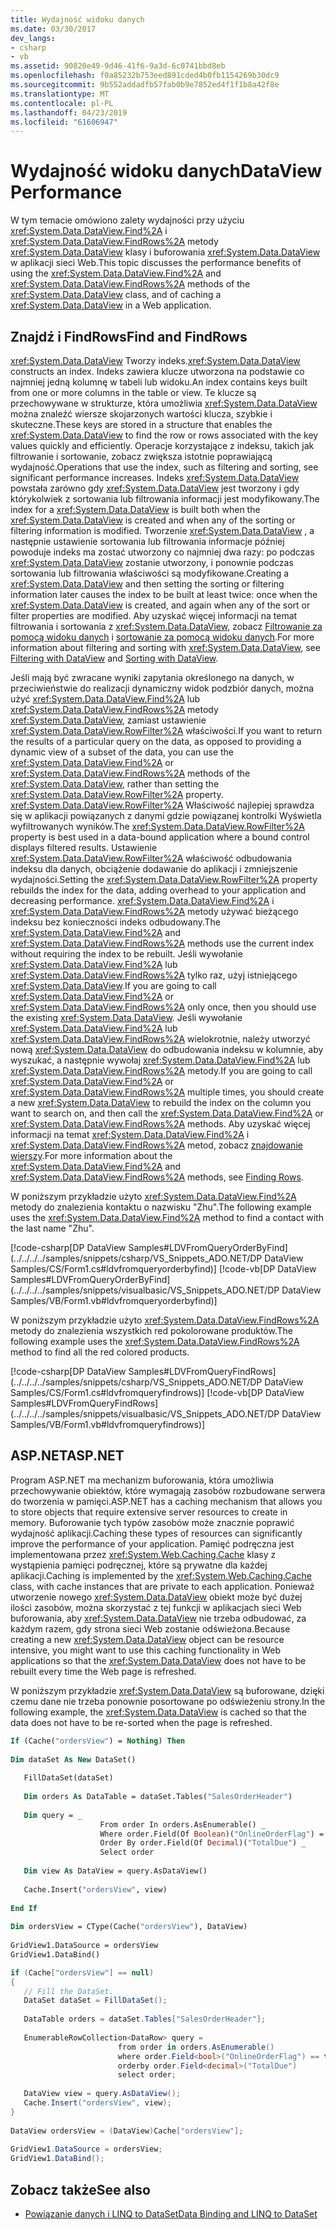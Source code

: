 ```yaml
---
title: Wydajność widoku danych
ms.date: 03/30/2017
dev_langs:
- csharp
- vb
ms.assetid: 90820e49-9d46-41f6-9a3d-6c0741bbd8eb
ms.openlocfilehash: f0a85232b753eed891cded4b0fb1154269b30dc9
ms.sourcegitcommit: 9b552addadfb57fab0b9e7852ed4f1f1b8a42f8e
ms.translationtype: MT
ms.contentlocale: pl-PL
ms.lasthandoff: 04/23/2019
ms.locfileid: "61606947"
---
```

# <a name="dataview-performance"></a><span data-ttu-id="f5d21-102">Wydajność widoku danych</span><span class="sxs-lookup"><span data-stu-id="f5d21-102">DataView Performance</span></span>
<span data-ttu-id="f5d21-103">W tym temacie omówiono zalety wydajności przy użyciu <xref:System.Data.DataView.Find%2A> i <xref:System.Data.DataView.FindRows%2A> metody <xref:System.Data.DataView> klasy i buforowania <xref:System.Data.DataView> w aplikacji sieci Web.</span><span class="sxs-lookup"><span data-stu-id="f5d21-103">This topic discusses the performance benefits of using the <xref:System.Data.DataView.Find%2A> and <xref:System.Data.DataView.FindRows%2A> methods of the <xref:System.Data.DataView> class, and of caching a <xref:System.Data.DataView> in a Web application.</span></span>  
  
## <a name="find-and-findrows"></a><span data-ttu-id="f5d21-104">Znajdź i FindRows</span><span class="sxs-lookup"><span data-stu-id="f5d21-104">Find and FindRows</span></span>  
 <span data-ttu-id="f5d21-105"><xref:System.Data.DataView> Tworzy indeks.</span><span class="sxs-lookup"><span data-stu-id="f5d21-105"><xref:System.Data.DataView> constructs an index.</span></span> <span data-ttu-id="f5d21-106">Indeks zawiera klucze utworzona na podstawie co najmniej jedną kolumnę w tabeli lub widoku.</span><span class="sxs-lookup"><span data-stu-id="f5d21-106">An index contains keys built from one or more columns in the table or view.</span></span> <span data-ttu-id="f5d21-107">Te klucze są przechowywane w strukturze, która umożliwia <xref:System.Data.DataView> można znaleźć wiersze skojarzonych wartości klucza, szybkie i skuteczne.</span><span class="sxs-lookup"><span data-stu-id="f5d21-107">These keys are stored in a structure that enables the <xref:System.Data.DataView> to find the row or rows associated with the key values quickly and efficiently.</span></span> <span data-ttu-id="f5d21-108">Operacje korzystające z indeksu, takich jak filtrowanie i sortowanie, zobacz zwiększa istotnie poprawiającą wydajność.</span><span class="sxs-lookup"><span data-stu-id="f5d21-108">Operations that use the index, such as filtering and sorting, see significant performance increases.</span></span> <span data-ttu-id="f5d21-109">Indeks <xref:System.Data.DataView> powstała zarówno gdy <xref:System.Data.DataView> jest tworzony i gdy którykolwiek z sortowania lub filtrowania informacji jest modyfikowany.</span><span class="sxs-lookup"><span data-stu-id="f5d21-109">The index for a <xref:System.Data.DataView> is built both when the <xref:System.Data.DataView> is created and when any of the sorting or filtering information is modified.</span></span> <span data-ttu-id="f5d21-110">Tworzenie <xref:System.Data.DataView> , a następnie ustawienie sortowania lub filtrowania informacje później powoduje indeks ma zostać utworzony co najmniej dwa razy: po podczas <xref:System.Data.DataView> zostanie utworzony, i ponownie podczas sortowania lub filtrowania właściwości są modyfikowane.</span><span class="sxs-lookup"><span data-stu-id="f5d21-110">Creating a <xref:System.Data.DataView> and then setting the sorting or filtering information later causes the index to be built at least twice: once when the <xref:System.Data.DataView> is created, and again when any of the sort or filter properties are modified.</span></span> <span data-ttu-id="f5d21-111">Aby uzyskać więcej informacji na temat filtrowania i sortowania z <xref:System.Data.DataView>, zobacz [Filtrowanie za pomocą widoku danych](../../../../docs/framework/data/adonet/filtering-with-dataview-linq-to-dataset.md) i [sortowanie za pomocą widoku danych](../../../../docs/framework/data/adonet/sorting-with-dataview-linq-to-dataset.md).</span><span class="sxs-lookup"><span data-stu-id="f5d21-111">For more information about filtering and sorting with <xref:System.Data.DataView>, see [Filtering with DataView](../../../../docs/framework/data/adonet/filtering-with-dataview-linq-to-dataset.md) and [Sorting with DataView](../../../../docs/framework/data/adonet/sorting-with-dataview-linq-to-dataset.md).</span></span>  
  
 <span data-ttu-id="f5d21-112">Jeśli mają być zwracane wyniki zapytania określonego na danych, w przeciwieństwie do realizacji dynamiczny widok podzbiór danych, można użyć <xref:System.Data.DataView.Find%2A> lub <xref:System.Data.DataView.FindRows%2A> metody <xref:System.Data.DataView>, zamiast ustawienie <xref:System.Data.DataView.RowFilter%2A> właściwości.</span><span class="sxs-lookup"><span data-stu-id="f5d21-112">If you want to return the results of a particular query on the data, as opposed to providing a dynamic view of a subset of the data, you can use the <xref:System.Data.DataView.Find%2A> or <xref:System.Data.DataView.FindRows%2A> methods of the <xref:System.Data.DataView>, rather than setting the <xref:System.Data.DataView.RowFilter%2A> property.</span></span> <span data-ttu-id="f5d21-113"><xref:System.Data.DataView.RowFilter%2A> Właściwość najlepiej sprawdza się w aplikacji powiązanych z danymi gdzie powiązanej kontrolki Wyświetla wyfiltrowanych wyników.</span><span class="sxs-lookup"><span data-stu-id="f5d21-113">The <xref:System.Data.DataView.RowFilter%2A> property is best used in a data-bound application where a bound control displays filtered results.</span></span> <span data-ttu-id="f5d21-114">Ustawienie <xref:System.Data.DataView.RowFilter%2A> właściwość odbudowania indeksu dla danych, obciążenie dodawanie do aplikacji i zmniejszenie wydajności.</span><span class="sxs-lookup"><span data-stu-id="f5d21-114">Setting the <xref:System.Data.DataView.RowFilter%2A> property rebuilds the index for the data, adding overhead to your application and decreasing performance.</span></span> <span data-ttu-id="f5d21-115"><xref:System.Data.DataView.Find%2A> i <xref:System.Data.DataView.FindRows%2A> metody używać bieżącego indeksu bez konieczności indeks odbudowany.</span><span class="sxs-lookup"><span data-stu-id="f5d21-115">The <xref:System.Data.DataView.Find%2A> and <xref:System.Data.DataView.FindRows%2A> methods use the current index without requiring the index to be rebuilt.</span></span> <span data-ttu-id="f5d21-116">Jeśli wywołanie <xref:System.Data.DataView.Find%2A> lub <xref:System.Data.DataView.FindRows%2A> tylko raz, użyj istniejącego <xref:System.Data.DataView>.</span><span class="sxs-lookup"><span data-stu-id="f5d21-116">If you are going to call <xref:System.Data.DataView.Find%2A> or <xref:System.Data.DataView.FindRows%2A> only once, then you should use the existing <xref:System.Data.DataView>.</span></span> <span data-ttu-id="f5d21-117">Jeśli wywołanie <xref:System.Data.DataView.Find%2A> lub <xref:System.Data.DataView.FindRows%2A> wielokrotnie, należy utworzyć nową <xref:System.Data.DataView> do odbudowania indeksu w kolumnie, aby wyszukać, a następnie wywołaj <xref:System.Data.DataView.Find%2A> lub <xref:System.Data.DataView.FindRows%2A> metody.</span><span class="sxs-lookup"><span data-stu-id="f5d21-117">If you are going to call <xref:System.Data.DataView.Find%2A> or <xref:System.Data.DataView.FindRows%2A> multiple times, you should create a new <xref:System.Data.DataView> to rebuild the index on the column you want to search on, and then call the <xref:System.Data.DataView.Find%2A> or <xref:System.Data.DataView.FindRows%2A> methods.</span></span> <span data-ttu-id="f5d21-118">Aby uzyskać więcej informacji na temat <xref:System.Data.DataView.Find%2A> i <xref:System.Data.DataView.FindRows%2A> metod, zobacz [znajdowanie wierszy](../../../../docs/framework/data/adonet/dataset-datatable-dataview/finding-rows.md).</span><span class="sxs-lookup"><span data-stu-id="f5d21-118">For more information about the <xref:System.Data.DataView.Find%2A> and <xref:System.Data.DataView.FindRows%2A> methods, see [Finding Rows](../../../../docs/framework/data/adonet/dataset-datatable-dataview/finding-rows.md).</span></span>  
  
 <span data-ttu-id="f5d21-119">W poniższym przykładzie użyto <xref:System.Data.DataView.Find%2A> metody do znalezienia kontaktu o nazwisku "Zhu".</span><span class="sxs-lookup"><span data-stu-id="f5d21-119">The following example uses the <xref:System.Data.DataView.Find%2A> method to find a contact with the last name "Zhu".</span></span>  
  
 [!code-csharp[DP DataView Samples#LDVFromQueryOrderByFind](../../../../samples/snippets/csharp/VS_Snippets_ADO.NET/DP DataView Samples/CS/Form1.cs#ldvfromqueryorderbyfind)]
 [!code-vb[DP DataView Samples#LDVFromQueryOrderByFind](../../../../samples/snippets/visualbasic/VS_Snippets_ADO.NET/DP DataView Samples/VB/Form1.vb#ldvfromqueryorderbyfind)]  
  
 <span data-ttu-id="f5d21-120">W poniższym przykładzie użyto <xref:System.Data.DataView.FindRows%2A> metody do znalezienia wszystkich red pokolorowane produktów.</span><span class="sxs-lookup"><span data-stu-id="f5d21-120">The following example uses the <xref:System.Data.DataView.FindRows%2A> method to find all the red colored products.</span></span>  
  
 [!code-csharp[DP DataView Samples#LDVFromQueryFindRows](../../../../samples/snippets/csharp/VS_Snippets_ADO.NET/DP DataView Samples/CS/Form1.cs#ldvfromqueryfindrows)]
 [!code-vb[DP DataView Samples#LDVFromQueryFindRows](../../../../samples/snippets/visualbasic/VS_Snippets_ADO.NET/DP DataView Samples/VB/Form1.vb#ldvfromqueryfindrows)]  
  
## <a name="aspnet"></a><span data-ttu-id="f5d21-121">ASP.NET</span><span class="sxs-lookup"><span data-stu-id="f5d21-121">ASP.NET</span></span>  
 <span data-ttu-id="f5d21-122">Program ASP.NET ma mechanizm buforowania, która umożliwia przechowywanie obiektów, które wymagają zasobów rozbudowane serwera do tworzenia w pamięci.</span><span class="sxs-lookup"><span data-stu-id="f5d21-122">ASP.NET has a caching mechanism that allows you to store objects that require extensive server resources to create in memory.</span></span> <span data-ttu-id="f5d21-123">Buforowanie tych typów zasobów może znacznie poprawić wydajność aplikacji.</span><span class="sxs-lookup"><span data-stu-id="f5d21-123">Caching these types of resources can significantly improve the performance of your application.</span></span> <span data-ttu-id="f5d21-124">Pamięć podręczna jest implementowana przez <xref:System.Web.Caching.Cache> klasy z wystąpienia pamięci podręcznej, które są prywatne dla każdej aplikacji.</span><span class="sxs-lookup"><span data-stu-id="f5d21-124">Caching is implemented by the <xref:System.Web.Caching.Cache> class, with cache instances that are private to each application.</span></span> <span data-ttu-id="f5d21-125">Ponieważ utworzenie nowego <xref:System.Data.DataView> obiekt może być dużej ilości zasobów, można skorzystać z tej funkcji w aplikacjach sieci Web buforowania, aby <xref:System.Data.DataView> nie trzeba odbudować, za każdym razem, gdy strona sieci Web zostanie odświeżona.</span><span class="sxs-lookup"><span data-stu-id="f5d21-125">Because creating a new <xref:System.Data.DataView> object can be resource intensive, you might want to use this caching functionality in Web applications so that the <xref:System.Data.DataView> does not have to be rebuilt every time the Web page is refreshed.</span></span>  
  
 <span data-ttu-id="f5d21-126">W poniższym przykładzie <xref:System.Data.DataView> są buforowane, dzięki czemu dane nie trzeba ponownie posortowane po odświeżeniu strony.</span><span class="sxs-lookup"><span data-stu-id="f5d21-126">In the following example, the <xref:System.Data.DataView> is cached so that the data does not have to be re-sorted when the page is refreshed.</span></span>  
  
```vb  
If (Cache("ordersView") = Nothing) Then  
  
Dim dataSet As New DataSet()  
  
   FillDataSet(dataSet)  
  
   Dim orders As DataTable = dataSet.Tables("SalesOrderHeader")  
  
   Dim query = _  
                    From order In orders.AsEnumerable() _  
                    Where order.Field(Of Boolean)("OnlineOrderFlag") = True _  
                    Order By order.Field(Of Decimal)("TotalDue") _  
                    Select order  
  
   Dim view As DataView = query.AsDataView()  
  
   Cache.Insert("ordersView", view)  
  
End If  
  
Dim ordersView = CType(Cache("ordersView"), DataView)  
  
GridView1.DataSource = ordersView  
GridView1.DataBind()  
```  
  
```csharp  
if (Cache["ordersView"] == null)  
{  
   // Fill the DataSet.                  
   DataSet dataSet = FillDataSet();  
  
   DataTable orders = dataSet.Tables["SalesOrderHeader"];  
  
   EnumerableRowCollection<DataRow> query =  
                        from order in orders.AsEnumerable()  
                        where order.Field<bool>("OnlineOrderFlag") == true  
                        orderby order.Field<decimal>("TotalDue")  
                        select order;  
  
   DataView view = query.AsDataView();  
   Cache.Insert("ordersView", view);  
}  
  
DataView ordersView = (DataView)Cache["ordersView"];  
  
GridView1.DataSource = ordersView;  
GridView1.DataBind();  
```  
  
## <a name="see-also"></a><span data-ttu-id="f5d21-127">Zobacz także</span><span class="sxs-lookup"><span data-stu-id="f5d21-127">See also</span></span>

- [<span data-ttu-id="f5d21-128">Powiązanie danych i LINQ to DataSet</span><span class="sxs-lookup"><span data-stu-id="f5d21-128">Data Binding and LINQ to DataSet</span></span>](../../../../docs/framework/data/adonet/data-binding-and-linq-to-dataset.md)
